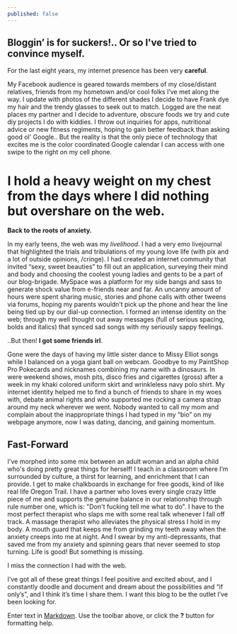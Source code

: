 ```yaml
---
published: false
---
```

## Bloggin’ is for suckers!.. Or so I've tried to convince myself. ##

For the last eight years, my internet presence has been very **careful**. 

My Facebook audience is geared towards members of my close/distant relatives, friends from my hometown and/or cool folks I’ve met along the way. I update with photos of the different shades I decide to have Frank dye my hair and the trendy glasses to seek out to match. Logged are the neat places my partner and I decide to adventure, obscure foods we try and cute diy projects I do with kiddies. I throw out inquiries for apps, nutritional advice or new fitness regiments, hoping to gain better feedback than asking good ol' Google.. But the reality is that the only piece of technology that excites me is the color coordinated Google calendar I can access with one swipe to the right on my cell phone.

# I hold a heavy weight on my chest from the days where I did nothing but overshare on the web. #

**Back to the roots of anxiety.**

In my early teens, the web was my _livelihood_. I had a very emo livejournal that highlighted the trials and tribulations of my young love life (with pix and a lot of outside opinions, /cringe). I had created an internet community that invited “sexy, sweet beauties” to fill out an application, surveying their mind and body and choosing the coolest young ladies and gents to be a part of our blog-brigade. MySpace was a platform for my side bangs and sass to generate shock value from e-friends near and far. An uncanny amount of hours were spent sharing music, stories and phone calls with other tweens via forums, hoping my parents wouldn’t pick up the phone and hear the line being tied up by our dial-up connection. I formed an intense identity on the web; through my well thought out away messages (full of serious spacing, bolds and italics) that synced sad songs with my seriously sappy feelings. 

..But then! **I got some friends irl**.

Gone were the days of having my little sister dance to Missy Elliot songs while I balanced on a yoga giant ball on webcam. Goodbye to my PaintShop Pro Pokecards and nicknames combining my name with a dinosaurs. In were weekend shows, mosh pits, disco fries and cigarettes (gross) after a week in my khaki colored uniform skirt and wrinkleless navy polo shirt. My internet identity helped me to find a bunch of friends to share in my woes with, debate animal rights and who supported me rocking a camera strap around my neck wherever we went. Nobody wanted to call my mom and complain about the inappropriate things I had typed in my “bio” on my webpage anymore, now I was dating, dancing, and gaining momentum.

## Fast-Forward ##

I've morphed into some mix between an adult woman and an alpha child who's doing pretty great things for herself! I teach in a classroom where I’m surrounded by culture, a thirst for learning, and enrichment that I can provide. I get to make chalkboards in exchange for free goods, kind of like real life Oregon Trail. I have a partner who loves every single crazy little piece of me and supports the genuine balance in our relationship through rule number one, which is: "Don't fucking tell me what to do". I have to the most perfect therapist who slaps me with some real talk whenever I fall off track. A massage therapist who alleviates the physical stress I hold in my body. A mouth guard that keeps me from grinding my teeth away when the anxiety creeps into me at night. And I swear by my anti-depressants, that saved me from my anxiety and spinning gears that never seemed to stop turning. Life is good! But something is missing.

I miss the connection I had with the web.

I’ve got all of these great things I feel positive and excited about, and I constantly doodle and document and dream about the possibilities and “if only’s”, and I think it’s time I share them. I want this blog to be the outlet I’ve been looking for. 

Enter text in [Markdown](http://daringfireball.net/projects/markdown/). Use the toolbar above, or click the **?** button for formatting help.
